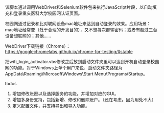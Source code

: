 该脚本通过调用WebDriver和Selenium软件包来执行JavaScript片段，以自动填充和登录重庆医科大学校园网认证页面。

校园网通过记录和比对联网设备mac地址来达到自动登录的效果。应用场景：mac地址经常变（处于合理的开发目的），又不想每次都输密码；或者有超过三台设备想联网的；其他……

WebDriver下载链接（Chrome）：https://googlechromelabs.github.io/chrome-for-testing/#stable

把wifi_login_activator.vbs修改之后放到启动文件夹里可以达到开机自动登录校园网的功能。对于Windows上单个用户来说，启动文件夹路径为AppData\Roaming\Microsoft\Windows\Start Menu\Programs\Startup。

todos

1. 增加修改账密以及选择服务的功能，并增加对应的GUI。
2. 增加多身份支持，包括新增、修改和删除账户。（还在考虑，因为用处不大）
3. 定义配置文件，并支持导出和导入功能。
